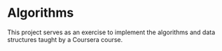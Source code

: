 # Algorithms
This project serves as an exercise to implement the algorithms and data structures taught by a Coursera course.
